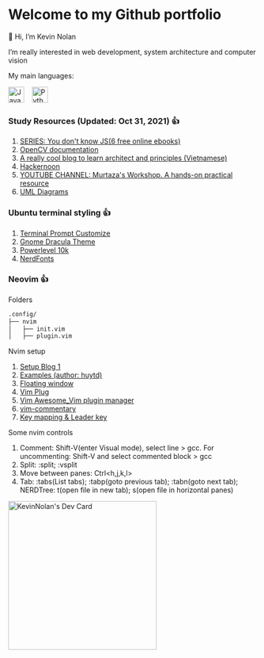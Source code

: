 # Welcome to my Github portfolio
👋 Hi, I’m Kevin Nolan

I’m really interested in web development, system architecture and computer vision

My main languages:

<img src="https://upload.wikimedia.org/wikipedia/commons/6/6a/JavaScript-logo.png" alt="Javascript" width="32"/> 	&nbsp; 	&nbsp;<img src="https://cdn.picpng.com/logo/language-logo-python-44976.png" alt="Python" width="32"/>

### Study Resources (Updated: Oct 31, 2021) :+1:

1. [SERIES: You don't know JS(6 free online ebooks)](https://github.com/getify/You-Dont-Know-JS/blob/1st-ed/README.md)
2. [OpenCV documentation](https://docs.opencv.org/3.4.15/d6/d00/tutorial_py_root.html)
3. [A really cool blog to learn architect and principles (Vietnamese)](https://edwardthienhoang.wordpress.com)
4. [Hackernoon](https://hackernoon.com)
5. [YOUTUBE CHANNEL: Murtaza's Workshop. A hands-on practical resource](https://www.youtube.com/c/MurtazasWorkshopRoboticsandAI)
6. [UML Diagrams](https://sourcemaking.com/uml)

<!---
anacondaf/anacondaf is a ✨ special ✨ repository because its `README.md` (this file) appears on your GitHub profile.
You can click the Preview link to take a look at your changes.
--->

### Ubuntu terminal styling :+1:

1. [Terminal Prompt Customize](https://www.youtube.com/watch?v=LXgXV7YmSiU)
2. [Gnome Dracula Theme](https://draculatheme.com/gnome-terminal)
3. [Powerlevel 10k](https://github.com/romkatv/powerlevel10k)
4. [NerdFonts](https://github.com/ryanoasis/nerd-fonts)


### Neovim :+1:

Folders

```bash
.config/
├── nvim
│   ├── init.vim
│   ├── plugin.vim

```

Nvim setup

1. [Setup Blog 1](https://thefullsnack.com/posts/vim-setup-2019.html)
2. [Examples (author: huytd)](https://github.com/huytd/vim-config)
3. [Floating window](https://thefullsnack.com/posts/vim-play-with-floating.html)
4. [Vim Plug](https://github.com/junegunn/vim-plug)
5. [Vim Awesome_Vim plugin manager](https://vimawesome.com/)
6. [vim-commentary](https://github.com/tpope/vim-commentary)
7. [Key mapping & Leader key](https://learnvimscriptthehardway.stevelosh.com/chapters/06.html#mapping-key-sequences)

Some nvim controls
1. Comment: Shift-V(enter Visual mode), select line > gcc. For uncommenting: Shift-V and select commented block > gcc
2. Split: :split; :vsplit
3. Move between panes: Ctrl<h,j,k,l>
4. Tab: :tabs(List tabs); :tabp(goto previous tab); :tabn(goto next tab); NERDTree: t(open file in new tab); s(open file in horizontal panes)

<a href="https://app.daily.dev/KevinNolan"><img src="https://api.daily.dev/devcards/838048ad92ac44f9924d5c40d46650a0.png?r=lvr" width="300" alt="KevinNolan's Dev Card"/></a>
